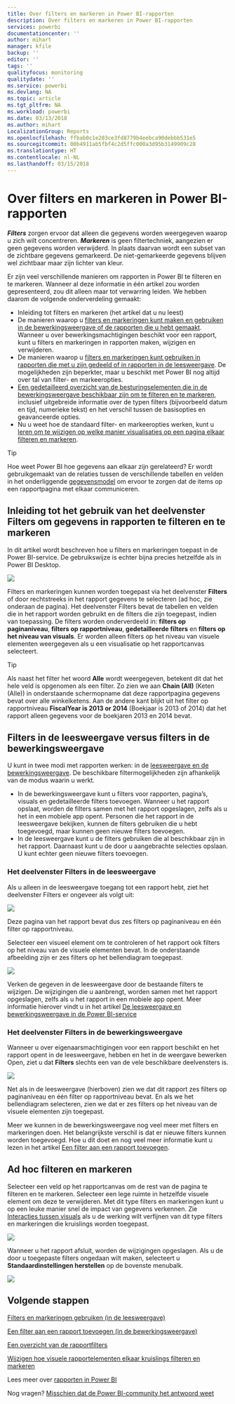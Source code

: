 ```yaml
---
title: Over filters en markeren in Power BI-rapporten
description: Over filters en markeren in Power BI-rapporten
services: powerbi
documentationcenter: ''
author: mihart
manager: kfile
backup: ''
editor: ''
tags: ''
qualityfocus: monitoring
qualitydate: ''
ms.service: powerbi
ms.devlang: NA
ms.topic: article
ms.tgt_pltfrm: NA
ms.workload: powerbi
ms.date: 03/13/2018
ms.author: mihart
LocalizationGroup: Reports
ms.openlocfilehash: ffbab0c1e203ce3fd8779b4eebca90debbb531e5
ms.sourcegitcommit: 00b4911ab5fbf4c2d5ffc000a3d95b3149909c28
ms.translationtype: HT
ms.contentlocale: nl-NL
ms.lasthandoff: 03/15/2018
---
```

# <a name="about-filters-and-highlighting-in-power-bi-reports"></a>Over filters en markeren in Power BI-rapporten
***Filters*** zorgen ervoor dat alleen die gegevens worden weergegeven waarop u zich wilt concentreren.  ***Markeren*** is geen filtertechniek, aangezien er geen gegevens worden verwijderd. In plaats daarvan wordt een subset van de zichtbare gegevens gemarkeerd. De niet-gemarkeerde gegevens blijven wel zichtbaar maar zijn lichter van kleur.

Er zijn veel verschillende manieren om rapporten in Power BI te filteren en te markeren. Wanneer al deze informatie in één artikel zou worden gepresenteerd, zou dit alleen maar tot verwarring leiden. We hebben daarom de volgende onderverdeling gemaakt:

* Inleiding tot filters en markeren (het artikel dat u nu leest)
* De manieren waarop u [filters en markeringen kunt maken en gebruiken in de bewerkingsweergave of de rapporten die u hebt gemaakt](power-bi-report-add-filter.md). Wanneer u over bewerkingsmachtigingen beschikt voor een rapport, kunt u filters en markeringen in rapporten maken, wijzigen en verwijderen.
* De manieren waarop u [filters en markeringen kunt gebruiken in rapporten die met u zijn gedeeld of in rapporten in de leesweergave](service-reading-view-and-editing-view.md). De mogelijkheden zijn beperkter, maar u beschikt met Power BI nog altijd over tal van filter- en markeeropties.  
* [Een gedetailleerd overzicht van de besturingselementen die in de bewerkingsweergave beschikbaar zijn om te filteren en te markeren](power-bi-how-to-report-filter.md), inclusief uitgebreide informatie over de typen filters (bijvoorbeeld datum en tijd, numerieke tekst) en het verschil tussen de basisopties en geavanceerde opties.
* Nu u weet hoe de standaard filter- en markeeropties werken, kunt u [leren om te wijzigen op welke manier visualisaties op een pagina elkaar filteren en markeren](service-reports-visual-interactions.md).

> [!TIP]
> Hoe weet Power BI hoe gegevens aan elkaar zijn gerelateerd?  Er wordt gebruikgemaakt van de relaties tussen de verschillende tabellen en velden in het onderliggende [gegevensmodel](https://support.office.com/article/Create-a-Data-Model-in-Excel-87e7a54c-87dc-488e-9410-5c75dbcb0f7b?ui=en-US&rs=en-US&ad=US) om ervoor te zorgen dat de items op een rapportpagina met elkaar communiceren.
> 
> 

## <a name="introduction-to-filters-and-highlighting-in-reports-using-the-filters-pane"></a>Inleiding tot het gebruik van het deelvenster Filters om gegevens in rapporten te filteren en te markeren
 In dit artikel wordt beschreven hoe u filters en markeringen toepast in de Power BI-service.  De gebruikswijze is echter bijna precies hetzelfde als in Power BI Desktop.  

![](media/power-bi-reports-filters-and-highlighting/power-bi-add-filter-reading-view.png)

Filters en markeringen kunnen worden toegepast via het deelvenster **Filters** of door rechtstreeks in het rapport gegevens te selecteren (ad hoc, zie onderaan de pagina). Het deelvenster Filters bevat de tabellen en velden die in het rapport worden gebruikt en de filters die zijn toegepast, indien van toepassing. De filters worden onderverdeeld in: **filters op paginaniveau**, **filters op rapportniveau**, **gedetailleerde filters** en **filters op het niveau van visuals**.  Er worden alleen filters op het niveau van visuele elementen weergegeven als u een visualisatie op het rapportcanvas selecteert.

> [!TIP]
> Als naast het filter het woord **Alle** wordt weergegeven, betekent dit dat het hele veld is opgenomen als een filter.  Zo zien we aan **Chain (All)** (Keten (Alle)) in onderstaande schermopname dat deze rapportpagina gegevens bevat over alle winkelketens.  Aan de andere kant blijkt uit het filter op rapportniveau **FiscalYear is 2013 or 2014** (Boekjaar is 2013 of 2014) dat het rapport alleen gegevens voor de boekjaren 2013 en 2014 bevat.
> 
> 

## <a name="filters-in-reading-view-versus-editing-view"></a>Filters in de leesweergave versus filters in de bewerkingsweergave
U kunt in twee modi met rapporten werken: in de [leesweergave en de bewerkingsweergave](service-reading-view-and-editing-view.md).  De beschikbare filtermogelijkheden zijn afhankelijk van de modus waarin u werkt.

* In de bewerkingsweergave kunt u filters voor rapporten, pagina’s, visuals en gedetailleerde filters toevoegen. Wanneer u het rapport opslaat, worden de filters samen met het rapport opgeslagen, zelfs als u het in een mobiele app opent. Personen die het rapport in de leesweergave bekijken, kunnen de filters gebruiken die u hebt toegevoegd, maar kunnen geen nieuwe filters toevoegen.
* In de leesweergave kunt u de filters gebruiken die al beschikbaar zijn in het rapport. Daarnaast kunt u de door u aangebrachte selecties opslaan.  U kunt echter geen nieuwe filters toevoegen.

### <a name="the-filters-pane-in-reading-view"></a>Het deelvenster Filters in de leesweergave
Als u alleen in de leesweergave toegang tot een rapport hebt, ziet het deelvenster Filters er ongeveer als volgt uit:

![](media/power-bi-reports-filters-and-highlighting/power-bi-filter-reading-view.png)

Deze pagina van het rapport bevat dus zes filters op paginaniveau en één filter op rapportniveau.

Selecteer een visueel element om te controleren of het rapport ook filters op het niveau van de visuele elementen bevat. In de onderstaande afbeelding zijn er zes filters op het bellendiagram toegepast.

![](media/power-bi-reports-filters-and-highlighting/power-bi-filter-visual-level.png)

Verken de gegeven in de leesweergave door de bestaande filters te wijzigen. De wijzigingen die u aanbrengt, worden samen met het rapport opgeslagen, zelfs als u het rapport in een mobiele app opent. Meer informatie hierover vindt u in het artikel [De leesweergave en bewerkingsweergave in de Power BI-service](service-reading-view-and-editing-view.md)

### <a name="the-filters-pane-in-editing-view"></a>Het deelvenster Filters in de bewerkingsweergave
Wanneer u over eigenaarsmachtigingen voor een rapport beschikt en het rapport opent in de leesweergave, hebben en het in de weergave bewerken Open, ziet u dat **Filters** slechts een van de vele beschikbare deelvensters is.

![](media/power-bi-reports-filters-and-highlighting/power-bi-add-filter-editing-view.png)

Net als in de leesweergave (hierboven) zien we dat dit rapport zes filters op paginaniveau en één filter op rapportniveau bevat. En als we het bellendiagram selecteren, zien we dat er zes filters op het niveau van de visuele elementen zijn toegepast.

Meer we kunnen in de bewerkingsweergave nog veel meer met filters en markeringen doen. Het belangrijkste verschil is dat er nieuwe filters kunnen worden toegevoegd. Hoe u dit doet en nog veel meer informatie kunt u lezen in het artikel [Een filter aan een rapport toevoegen](power-bi-report-add-filter.md).

## <a name="ad-hoc-filtering-and-highlighting"></a>Ad hoc filteren en markeren
Selecteer een veld op het rapportcanvas om de rest van de pagina te filteren en te markeren. Selecteer een lege ruimte in hetzelfde visuele element om deze te verwijderen. Met dit type filters en markeringen kunt u op een leuke manier snel de impact van gegevens verkennen. Zie [Interacties tussen visuals](service-reports-visual-interactions.md) als u de werking wilt verfijnen van dit type filters en markeringen die kruislings worden toegepast.

![](media/power-bi-reports-filters-and-highlighting/power-bi-adhoc-filter.gif)

Wanneer u het rapport afsluit, worden de wijzigingen opgeslagen. Als u de door u toegepaste filters ongedaan wilt maken, selecteert u **Standaardinstellingen herstellen** op de bovenste menubalk.

![](media/power-bi-reports-filters-and-highlighting/power-bi-reset-to-default.png)

## <a name="next-steps"></a>Volgende stappen
[Filters en markeringen gebruiken (in de leesweergave)](service-reading-view-and-editing-view.md)

[Een filter aan een rapport toevoegen (in de bewerkingsweergave)](power-bi-report-add-filter.md)

[Een overzicht van de rapportfilters](power-bi-how-to-report-filter.md)

[Wijzigen hoe visuele rapportelementen elkaar kruislings filteren en markeren](service-reports-visual-interactions.md)

Lees meer over [rapporten in Power BI](service-reports.md)

Nog vragen? [Misschien dat de Power BI-community het antwoord weet](http://community.powerbi.com/)

